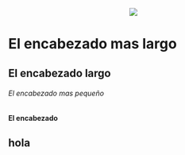 <p align ="center"><img src="C:\Users\HP\Desktop\Tareas\Legislacion\IMG\LOGOTIPO.png"/></p>

# El encabezado mas largo
## El encabezado largo
###### El encabezado mas pequeño
#### El encabezado
## hola